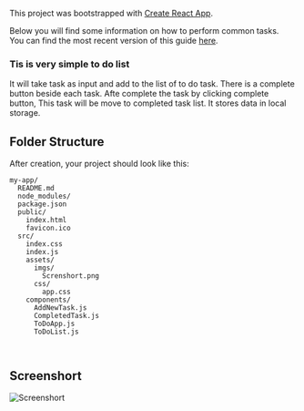 This project was bootstrapped with [Create React App](https://github.com/facebookincubator/create-react-app).

Below you will find some information on how to perform common tasks.<br>
You can find the most recent version of this guide [here](https://github.com/facebookincubator/create-react-app/blob/master/packages/react-scripts/template/README.md).

### Tis is very simple to do list
It will take task as input and add to the list of to do task. There is a complete button beside each task. Afte complete the
task by clicking complete button, This task will be move to completed task list. It stores data in local storage.

## Folder Structure

After creation, your project should look like this:

```
my-app/
  README.md
  node_modules/
  package.json
  public/
    index.html
    favicon.ico
  src/
    index.css
    index.js
    assets/
      imgs/
        Screnshort.png
      css/
        app.css
    components/
      AddNewTask.js
      CompletedTask.js
      ToDoApp.js
      ToDoList.js
      
    
```

## Screenshort

![Screenshort](/react-to-do-app/src/assets/imgs/Screenshot.png "Screenshort")
